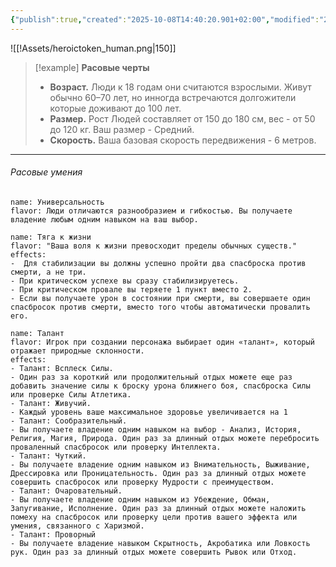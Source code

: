 ```yaml
---
{"publish":true,"created":"2025-10-08T14:40:20.901+02:00","modified":"2025-10-24T15:53:19.609+02:00","published":"2025-10-24T15:53:19.609+02:00","tags":["расы"],"cssclasses":"","socialImage":"!Assets/heroictoken_human.png","image":"!Assets/heroictoken_human.png"}
---
```


![[!Assets/heroictoken_human.png|150]]

> [!example] **Расовые черты**
>- **Возраст.** Люди к 18 годам они считаются взрослыми. Живут обычно 60–70 лет, но инногда встречаются долгожители которые доживают до 100 лет.
>- **Размер.** Рост Людей составляет от 150 до 180 см, вес - от 50 до 120 кг. Ваш размер - Средний.
>- **Скорость.** Ваша базовая скорость передвижения  - 6 метров.

---

######  Расовые умения
```ds-ab
name: Универсальность
flavor: Люди отличаются разнообразием и гибкостью. Вы получаете владение любым одним навыком на ваш выбор.
```
```ds-ab
name: Тяга к жизни 
flavor: "Ваша воля к жизни превосходит пределы обычных существ."
effects: 
-  Для стабилизации вы должны успешно пройти два спасброска против смерти, а не три.   
- При критическом успехе вы сразу стабилизируетесь.   
- При критическом провале вы теряете 1 пункт вместо 2.
- Если вы получаете урон в состоянии при смерти, вы совершаете один спасбросок против смерти, вместо того чтобы автоматически провалить его.
```
```ds-ab
name: Талант
flavor: Игрок при создании персонажа выбирает один «талант», который отражает природные склонности.
effects: 
- Талант: Всплеск Силы.
- Один раз за короткий или продолжительный отдых можете еще раз добавить значение силы к броску урона ближнего боя, спасброска Силы или проверке Силы Атлетика.
- Талант: Живучий.
- Каждый уровень ваше максимальное здоровье увеличивается на 1
- Талант: Сообразительный.
- Вы получаете владение одним навыком на выбор - Анализ, История, Религия, Магия, Природа. Один раз за длинный отдых можете перебросить проваленный спасбросок или проверку Интеллекта.
- Талант: Чуткий.
- Вы получаете владение одним навыком из Внимательность, Выживание, Дрессировка или Проницательность. Один раз за длинный отдых можете совершить спасбросок или проверку Мудрости с преимуществом.
- Талант: Очаровательный.
- Вы получаете владение одним навыком из Убеждение, Обман, Запугивание, Исполнение. Один раз за длинный отдых можете наложить помеху на спасбросок или проверку цели против вашего эффекта или умения, связанного с Харизмой.
- Талант: Проворный
- Вы получаете владение навыком Скрытность, Акробатика или Ловкость рук. Один раз за длинный отдых можете совершить Рывок или Отход.
```




 
 

 

 

